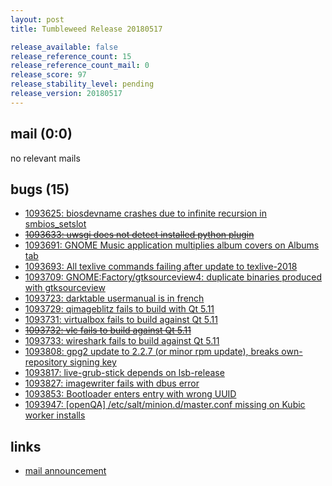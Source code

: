 ```yaml
---
layout: post
title: Tumbleweed Release 20180517

release_available: false
release_reference_count: 15
release_reference_count_mail: 0
release_score: 97
release_stability_level: pending
release_version: 20180517
---
```


## mail (0:0)

no relevant mails

## bugs (15)

<!--more-->

- [1093625: biosdevname crashes due to infinite recursion in smbios_setslot](https://bugzilla.opensuse.org/show_bug.cgi?id=1093625)
- ~~[1093633: uwsgi does not detect installed python plugin](https://bugzilla.opensuse.org/show_bug.cgi?id=1093633)~~
- [1093691: GNOME Music application multiplies album covers on Albums tab](https://bugzilla.opensuse.org/show_bug.cgi?id=1093691)
- [1093693: All texlive commands failing after update to texlive-2018](https://bugzilla.opensuse.org/show_bug.cgi?id=1093693)
- [1093709: GNOME:Factory/gtksourceview4: duplicate binaries produced with gtksourceview](https://bugzilla.opensuse.org/show_bug.cgi?id=1093709)
- [1093723: darktable usermanual is in french](https://bugzilla.opensuse.org/show_bug.cgi?id=1093723)
- [1093729: qimageblitz fails to build with Qt 5.11](https://bugzilla.opensuse.org/show_bug.cgi?id=1093729)
- [1093731: virtualbox fails to build against Qt 5.11](https://bugzilla.opensuse.org/show_bug.cgi?id=1093731)
- ~~[1093732: vlc fails to build against Qt 5.11](https://bugzilla.opensuse.org/show_bug.cgi?id=1093732)~~
- [1093733: wireshark fails to build against Qt 5.11](https://bugzilla.opensuse.org/show_bug.cgi?id=1093733)
- [1093808: gpg2 update to 2.2.7 (or minor rpm update), breaks own-repository signing key](https://bugzilla.opensuse.org/show_bug.cgi?id=1093808)
- [1093817: live-grub-stick depends on lsb-release](https://bugzilla.opensuse.org/show_bug.cgi?id=1093817)
- [1093827: imagewriter fails with dbus error](https://bugzilla.opensuse.org/show_bug.cgi?id=1093827)
- [1093853: Bootloader enters entry with wrong UUID](https://bugzilla.opensuse.org/show_bug.cgi?id=1093853)
- [1093947: [openQA] /etc/salt/minion.d/master.conf missing on Kubic worker installs](https://bugzilla.opensuse.org/show_bug.cgi?id=1093947)



## links

- [mail announcement](https://lists.opensuse.org/opensuse-factory/2018-05/msg00240.html)
